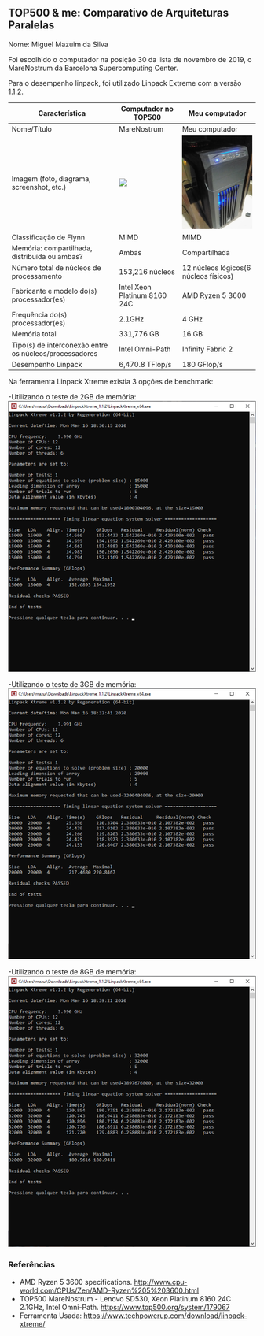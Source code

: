 TOP500 & me: Comparativo de Arquiteturas Paralelas
--------------------------------------------------

Nome: Miguel Mazuim da Silva

Foi escolhido o computador na posição 30 da lista de novembro de 2019, o MareNostrum da Barcelona Supercomputing Center.

Para o desempenho linpack, foi utilizado Linpack Extreme com a versão 1.1.2.

| Característica                                            | Computador no TOP500  | Meu computador  |
| --------------------------------------------------------- | --------------------- | --------------- |
| Nome/Título                                               | MareNostrum                 | Meu computador  |
| Imagem (foto, diagrama, screenshot, etc.)                 | <img src="https://media.glassdoor.com/l/54/b8/84/11/supercomputer-marenostrum-iv.jpg" width = 400> |<img src="Foto-Meupc/meucomputador.jpg" width = 300>|
| Classificação de Flynn                                    |MIMD                         |MIMD             |
| Memória: compartilhada, distribuída ou ambas?             |Ambas                        |Compartilhada    |
| Número total de núcleos de processamento                  |153,216 núcleos              |12 núcleos lógicos(6 núcleos físicos)|
| Fabricante e modelo do(s) processador(es)                 |Intel Xeon Platinum 8160 24C | AMD Ryzen 5 3600 | 
| Frequência do(s) processador(es)                          |2.1GHz                       |4 GHz            |
| Memória total                                             |331,776 GB                   |16 GB            |
| Tipo(s) de interconexão entre os núcleos/processadores    |Intel Omni-Path              |Infinity Fabric 2|
| Desempenho Linpack                                        | 6,470.8 TFlop/s             |180 GFlop/s      |

Na ferramenta Linpack Xtreme existia 3 opções de benchmark:

-Utilizando o teste de 2GB de memória:
<img src="Teste-Linpack/2GB.png">

-Utilizando o teste de 3GB de memória:
<img src="Teste-Linpack/3GB.png">

-Utilizando o teste de 8GB de memória:
<img src="Teste-Linpack/8GB.png">

### Referências

- AMD Ryzen 5 3600 specifications. http://www.cpu-world.com/CPUs/Zen/AMD-Ryzen%205%203600.html
- TOP500 MareNostrum - Lenovo SD530, Xeon Platinum 8160 24C 2.1GHz, Intel Omni-Path. https://www.top500.org/system/179067
- Ferramenta Usada: https://www.techpowerup.com/download/linpack-xtreme/
